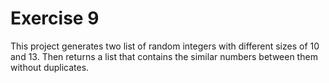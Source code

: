 # Exercise 9
This project generates two list of random integers with different
sizes of 10 and 13. Then returns a list that contains the similar
numbers between them without duplicates.
